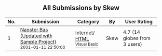 ﻿<div align="center">

## All Submissions by Skew

</div>

No.  | Submission | Category | By   | User Rating
---- | ---------- | -------- | ---- | -----------
1 | [Napster Bas \(Updated with Sample Project\)<br /><sup>2001-01-11 22:50:00</sup>](https://github.com/Planet-Source-Code/skew-napster-bas-updated-with-sample-project__1-14284) | [Internet/ HTML<br /><sup>Visual Basic</sup>](../ByCategory/internet-html__1-34.md) | Skew | 4.7 (14 globes from 3 users)

